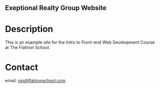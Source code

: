 Exeptional Realty Group Website
---

# Description

This is an esample site for the Intro to Front-end Web Development Course at The Flatiron School.

# Contact

email: jon@flatironschool.com